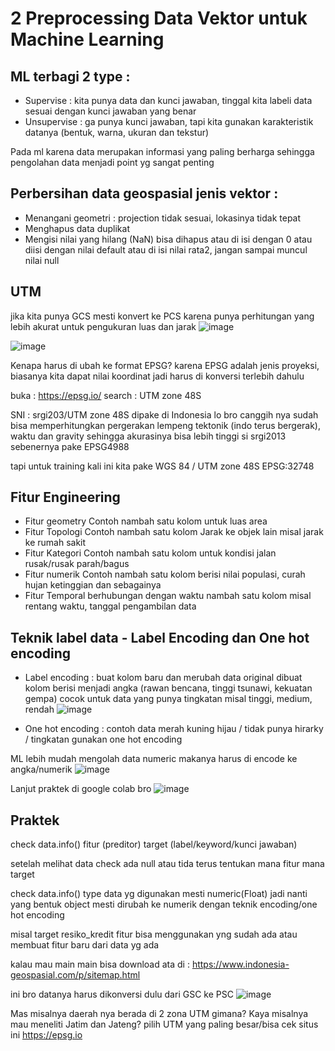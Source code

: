 # 2 Preprocessing Data Vektor untuk Machine Learning

## ML terbagi 2 type :
- Supervise : kita punya data dan kunci jawaban, tinggal kita labeli data sesuai dengan kunci jawaban yang benar
- Unsupervise : ga punya kunci jawaban, tapi kita gunakan karakteristik datanya (bentuk, warna, ukuran dan tekstur)

Pada ml karena data merupakan informasi yang paling berharga sehingga pengolahan data menjadi point yg sangat penting

## Perbersihan data geospasial jenis vektor :
- Menangani geometri :
projection tidak sesuai, lokasinya tidak tepat
- Menghapus data duplikat
- Mengisi nilai yang hilang (NaN)
bisa dihapus atau di isi dengan 0 atau diisi dengan nilai default atau di isi nilai rata2, jangan sampai muncul nilai null

## UTM
jika kita punya GCS mesti konvert ke PCS karena punya perhitungan yang lebih akurat untuk pengukuran luas dan jarak
![image](https://github.com/user-attachments/assets/db5d7172-8408-4c64-9eb7-cd50d0b18a22)

![image](https://github.com/user-attachments/assets/20a91e7e-f3d1-4cce-8c13-6f53d62ef4e9)


Kenapa harus di ubah ke format EPSG?
karena EPSG adalah jenis proyeksi, biasanya kita dapat nilai koordinat jadi harus di konversi terlebih dahulu 

buka : https://epsg.io/
search : UTM zone 48S


SNI : srgi203/UTM zone 48S
dipake di Indonesia lo bro
canggih nya sudah bisa memperhitungkan pergerakan lempeng tektonik (indo terus bergerak), waktu dan gravity
sehingga akurasinya bisa lebih tinggi si srgi2013
sebenernya pake EPSG4988

tapi untuk training kali ini kita pake  WGS 84 / UTM zone 48S EPSG:32748 

## Fitur Engineering
- Fitur geometry Contoh nambah satu kolom untuk luas area
- Fitur Topologi Contoh nambah satu kolom Jarak ke objek lain misal jarak ke rumah sakit
- Fitur Kategori Contoh nambah satu kolom untuk kondisi jalan rusak/rusak parah/bagus
- Fitur numerik Contoh nambah satu kolom berisi nilai populasi, curah hujan ketinggian dan sebagainya
- Fitur Temporal berhubungan dengan waktu nambah satu kolom misal rentang waktu, tanggal pengambilan data

## Teknik label data - Label Encoding dan One hot encoding
- Label encoding : buat kolom baru dan merubah data original dibuat kolom berisi menjadi angka (rawan bencana, tinggi tsunawi, kekuatan gempa)
cocok untuk data yang punya tingkatan misal tinggi, medium, rendah
![image](https://github.com/user-attachments/assets/99b8787a-23ab-4c71-bf38-de649e7e3a18)


- One hot encoding :
contoh data merah kuning hijau / tidak punya hirarky / tingkatan gunakan one hot encoding

ML lebih mudah mengolah data numeric makanya harus di encode ke angka/numerik
![image](https://github.com/user-attachments/assets/6ef5543a-47ae-45d3-b33d-364d023a93d1)

Lanjut praktek di google colab bro
![image](https://github.com/user-attachments/assets/c5dcbef0-1a6c-4d44-a55f-97d93f214de0)


## Praktek
check data.info()
fitur (preditor)
target (label/keyword/kunci jawaban)

setelah melihat data check ada null atau tida
terus tentukan mana fitur mana target

check data.info()
type data yg digunakan mesti numeric(Float)
jadi nanti yang bentuk object mesti dirubah ke numerik dengan teknik encoding/one hot encoding

misal target resiko_kredit
fitur bisa menggunakan yng sudah ada atau membuat fitur baru dari data yg ada

kalau mau main main bisa download ata di :
https://www.indonesia-geospasial.com/p/sitemap.html

ini bro datanya harus dikonversi dulu dari GSC ke PSC
![image](https://github.com/user-attachments/assets/7cbea85a-2777-4b8a-a2a6-f8ca913c34cc)

Mas misalnya daerah nya berada di 2 zona UTM gimana? Kaya misalnya mau meneliti Jatim dan Jateng?
pilih UTM yang paling besar/bisa cek situs ini https://epsg.io



